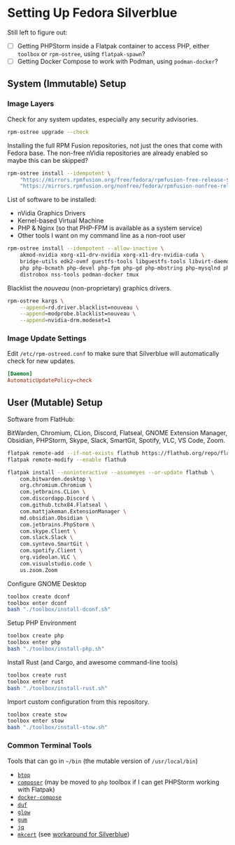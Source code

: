 # Setting Up Fedora Silverblue

Still left to figure out:
- [ ] Getting PHPStorm inside a Flatpak container to access PHP, either `toolbox` or `rpm-ostree`, using `flatpak-spawn`?
- [ ] Getting Docker Compose to work with Podman, using `podman-docker`?

## System (Immutable) Setup

### Image Layers
Check for any system updates, especially any security advisories.
```bash
rpm-ostree upgrade --check
```

Installing the full RPM Fusion repositories, not just the ones that come with Fedora base.
The non-free nVidia repositories are already enabled so maybe this can be skipped?
```bash
rpm-ostree install --idempotent \
    "https://mirrors.rpmfusion.org/free/fedora/rpmfusion-free-release-$(rpm -E %fedora).noarch.rpm" \
    "https://mirrors.rpmfusion.org/nonfree/fedora/rpmfusion-nonfree-release-$(rpm -E %fedora).noarch.rpm"
```

List of software to be installed:
- nVidia Graphics Drivers
- Kernel-based Virtual Machine
- PHP & Nginx (so that PHP-FPM is available as a system service)
- Other tools I want on my command line as a non-root user
```bash
rpm-ostree install --idempotent --allow-inactive \
    akmod-nvidia xorg-x11-drv-nvidia xorg-x11-drv-nvidia-cuda \
    bridge-utils edk2-ovmf guestfs-tools libguestfs-tools libvirt-daemon-config-network libvirt-daemon-kvm libvirt-devel qemu-kvm virt-install virt-manager virt-top virt-viewer \
    php php-bcmath php-devel php-fpm php-gd php-mbstring php-mysqlnd php-pdo php-pear php-pgsql php-pecl-amqp php-pecl-apcu php-pecl-redis5 php-pecl-xdebug3 php-pecl-zip php-pgsql php-process php-soap php-xml nginx \
    distrobox nss-tools podman-docker tmux
```

Blacklist the _nouveau_ (non-proprietary) graphics drivers.
```bash
rpm-ostree kargs \
    --append=rd.driver.blacklist=nouveau \
    --append=modprobe.blacklist=nouveau \
    --append=nvidia-drm.modeset=1
```

### Image Update Settings
Edit `/etc/rpm-ostreed.conf` to make sure that Silverblue will automatically check for new updates.
```conf
[Daemon]
AutomaticUpdatePolicy=check
```

## User (Mutable) Setup
Software from FlatHub:

BitWarden, Chromium, CLion, Discord, Flatseal, GNOME Extension Manager,
Obsidian, PHPStorm, Skype, Slack, SmartGit, Spotify, VLC, VS Code, Zoom.

```bash
flatpak remote-add --if-not-exists flathub https://flathub.org/repo/flathub.flatpakrepo
flatpak remote-modify --enable flathub

flatpak install --noninteractive --assumeyes --or-update flathub \
    com.bitwarden.desktop \
    org.chromium.Chromium \
    com.jetbrains.CLion \
    com.discordapp.Discord \
    com.github.tchx84.Flatseal \
    com.mattjakeman.ExtensionManager \
    md.obsidian.Obsidian \
    com.jetbrains.PhpStorm \
    com.skype.Client \
    com.slack.Slack \
    com.syntevo.SmartGit \
    com.spotify.Client \
    org.videolan.VLC \
    com.visualstudio.code \
    us.zoom.Zoom
```

Configure GNOME Desktop
```bash
toolbox create dconf
toolbox enter dconf
bash "./toolbox/install-dconf.sh"
```

Setup PHP Environment
```bash
toolbox create php
toolbox enter php
bash "./toolbox/install-php.sh"
```

Install Rust (and Cargo, and awesome command-line tools)
```bash
toolbox create rust
toolbox enter rust
bash "./toolbox/install-rust.sh"
```

Import custom configuration from this repository.
```bash
toolbox create stow
toolbox enter stow
bash "./toolbox/install-stow.sh"
```

### Common Terminal Tools
Tools that can go in `~/bin` (the mutable version of `/usr/local/bin`)
- [`btop`](https://github.com/aristocratos/btop)
- [`composer`](https://getcomposer.org) (may be moved to `php` toolbox if I can get PHPStorm working with Flatpak)
- [`docker-compose`](https://github.com/docker/compose)
- [`duf`](https://github.com/muesli/duf)
- [`glow`](https://github.com/charmbracelet/glow)
- [`gum`](https://github.com/charmbracelet/gum)
- [`jq`](https://github.com/stedolan/jq)
- [`mkcert`](https://github.com/FiloSottile/mkcert) (see [workaround for Silverblue](https://github.com/fedora-silverblue/issue-tracker/issues/397#issuecomment-1372211636))
